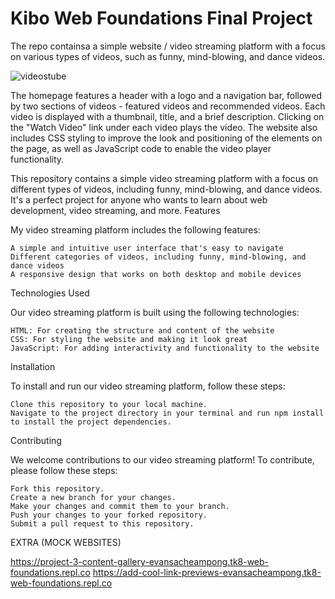 # Kibo Web Foundations Final Project
The repo containsa a simple website / video streaming platform with a focus on various types of videos, such as funny, mind-blowing, and dance videos.

![videostube](https://user-images.githubusercontent.com/102630199/226752628-cf2b1721-2350-4686-8392-b3d58fb2da67.jpg)


The homepage features a header with a logo and a navigation bar, followed by two sections of videos - featured videos and recommended videos. Each video is displayed with a thumbnail, title, and a brief description. Clicking on the "Watch Video" link under each video plays the video. The website also includes CSS styling to improve the look and positioning of the elements on the page, as well as JavaScript code to enable the video player functionality.

This repository contains a simple video streaming platform with a focus on different types of videos, including funny, mind-blowing, and dance videos. It's a perfect project for anyone who wants to learn about web development, video streaming, and more.
Features

My video streaming platform includes the following features:

    A simple and intuitive user interface that's easy to navigate
    Different categories of videos, including funny, mind-blowing, and dance videos
    A responsive design that works on both desktop and mobile devices

Technologies Used

Our video streaming platform is built using the following technologies:

    HTML: For creating the structure and content of the website
    CSS: For styling the website and making it look great
    JavaScript: For adding interactivity and functionality to the website

Installation

To install and run our video streaming platform, follow these steps:

    Clone this repository to your local machine.
    Navigate to the project directory in your terminal and run npm install to install the project dependencies.

Contributing

We welcome contributions to our video streaming platform! To contribute, please follow these steps:

    Fork this repository.
    Create a new branch for your changes.
    Make your changes and commit them to your branch.
    Push your changes to your forked repository.
    Submit a pull request to this repository.
    
 EXTRA (MOCK WEBSITES)
 
 https://project-3-content-gallery-evansacheampong.tk8-web-foundations.repl.co
 https://add-cool-link-previews-evansacheampong.tk8-web-foundations.repl.co
